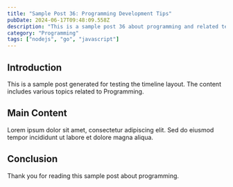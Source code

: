 ```yaml
---
title: "Sample Post 36: Programming Development Tips"
pubDate: 2024-06-17T09:48:09.558Z
description: "This is a sample post 36 about programming and related technologies. Learn about best practices and modern development techniques."
category: "Programming"
tags: ["nodejs", "go", "javascript"]
---
```


## Introduction

This is a sample post generated for testing the timeline layout. The content includes various topics related to Programming.

## Main Content

Lorem ipsum dolor sit amet, consectetur adipiscing elit. Sed do eiusmod tempor incididunt ut labore et dolore magna aliqua.

## Conclusion

Thank you for reading this sample post about programming.
